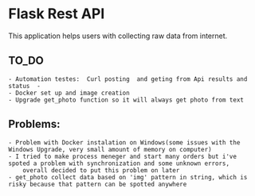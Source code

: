 # Flask Rest API

This application helps users with collecting raw data from internet.

## TO_DO
	- Automation testes:  Curl posting  and geting from Api results and status	-
	- Docker set up and image creation
	- Upgrade get_photo function so it will always get photo from text
## Problems:
	- Problem with Docker instalation on Windows(some issues with the Windows Upgrade, very small amount of memory on computer)
	- I tried to make process meneger and start many orders but i've spoted a problem with synchronization and some unknown errors,
		overall decided to put this problem on later
	- get_photo collect data based on 'img' pattern in string, which is risky because that pattern can be spotted anywhere
	
